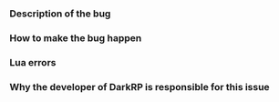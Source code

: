 
[//]: # (DO NOT REMOVE THIS TEMPLATE.)
[//]: # (GITHUB ISSUES ARE **NOT** FOR HELP)
[//]: # (GO TO THE DISCORD INSTEAD: https://darkrp.page.link/discord )

### Description of the bug
[//]: # (Describe the issue as accurately as possible)


### How to make the bug happen
[//]: # (Knowing how to make a bug happen allows the developers to figure out)
[//]: # (what the cause of the problem is and whether a certain fix solves it)


### Lua errors
[//]: # (Note that errors on server startup are more important than other ones)
[//]: # (because they can cause other errors. Always look in the startup log of the server!)


### Why the developer of DarkRP is responsible for this issue
[//]: # (By posting on Github, you ask the developers of DarkRP to solve the problem)
[//]: # (It may seem obvious to you, but you have to make clear why they are the right people to look at it)
